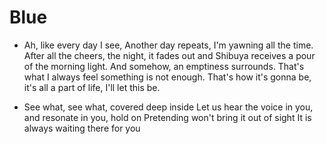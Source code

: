 # Blue 
- Ah, like every day I see,
Another day repeats, I'm yawning all the time.
After all the cheers, the night, it fades out and
Shibuya receives a pour of the morning light.
And somehow, an emptiness surrounds.
That's what I always feel something is not enough.
That's how it's gonna be, it's all a part of life, I'll let this be.

- See what, see what, covered deep inside
Let us hear the voice in you, and resonate in you, hold on
Pretending won't bring it out of sight
It is always waiting there for you
